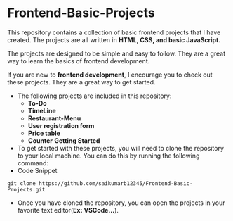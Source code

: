 # Frontend-Basic-Projects

This repository contains a collection of basic frontend projects that I have created. The projects are all written in **HTML, CSS, and basic JavaScript.**

The projects are designed to be simple and easy to follow. They are a great way to learn the basics of frontend development.

If you are new to **frontend development**, I encourage you to check out these projects. They are a great way to get started.

- The following projects are included in this repository:
  - **To-Do**
  - **TimeLine**
  - **Restaurant-Menu**
  - **User registration form**
  - **Price table**
  - **Counter**
**Getting Started**
- To get started with these projects, you will need to clone the repository to your local machine. You can do this by running the following command:
- Code Snippet
 ```
 git clone https://github.com/saikumarb12345/Frontend-Basic-Projects.git
 ```
 - Once you have cloned the repository, you can open the projects in your favorite text editor(**Ex: VSCode...**).
